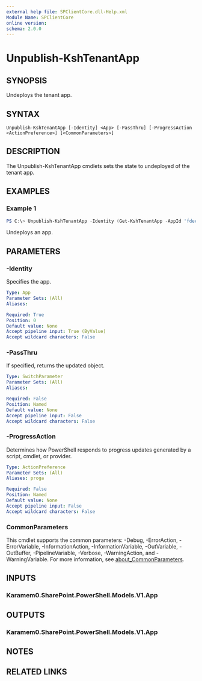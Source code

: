 ```yaml
---
external help file: SPClientCore.dll-Help.xml
Module Name: SPClientCore
online version:
schema: 2.0.0
---
```


# Unpublish-KshTenantApp

## SYNOPSIS
Undeploys the tenant app.

## SYNTAX

```
Unpublish-KshTenantApp [-Identity] <App> [-PassThru] [-ProgressAction <ActionPreference>] [<CommonParameters>]
```

## DESCRIPTION
The Unpublish-KshTenantApp cmdlets sets the state to undeployed of the tenant app.

## EXAMPLES

### Example 1
```powershell
PS C:\> Unpublish-KshTenantApp -Identity (Get-KshTenantApp -AppId 'fdee2390-48bf-409e-956a-20f11a0add59')
```

Undeploys an app.

## PARAMETERS

### -Identity
Specifies the app.

```yaml
Type: App
Parameter Sets: (All)
Aliases:

Required: True
Position: 0
Default value: None
Accept pipeline input: True (ByValue)
Accept wildcard characters: False
```

### -PassThru
If specified, returns the updated object.

```yaml
Type: SwitchParameter
Parameter Sets: (All)
Aliases:

Required: False
Position: Named
Default value: None
Accept pipeline input: False
Accept wildcard characters: False
```

### -ProgressAction
Determines how PowerShell responds to progress updates generated by a script, cmdlet, or provider.

```yaml
Type: ActionPreference
Parameter Sets: (All)
Aliases: proga

Required: False
Position: Named
Default value: None
Accept pipeline input: False
Accept wildcard characters: False
```

### CommonParameters
This cmdlet supports the common parameters: -Debug, -ErrorAction, -ErrorVariable, -InformationAction, -InformationVariable, -OutVariable, -OutBuffer, -PipelineVariable, -Verbose, -WarningAction, and -WarningVariable. For more information, see [about_CommonParameters](http://go.microsoft.com/fwlink/?LinkID=113216).

## INPUTS

### Karamem0.SharePoint.PowerShell.Models.V1.App

## OUTPUTS

### Karamem0.SharePoint.PowerShell.Models.V1.App

## NOTES

## RELATED LINKS
